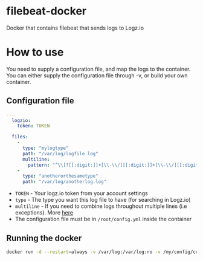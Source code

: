# filebeat-docker
Docker that contains filebeat that sends logs to Logz.io

# How to use
You need to supply a configuration file, and map the logs to the container.
You can either supply the configuration file through -v, or build your own container.

## Configuration file
```yaml
---
  logzio:
    token: TOKEN

  files:
    -
      type: "mylogtype"
      path: "/var/log/logfile.log"
      multiline:
        pattern: "^\\[?[[:digit:]]+[\\-\\/][[:digit:]]+[\\-\\/][[:digit:]]+ [[:digit:]]+:[[:digit:]]+:[[:digit:]]+"
    -
      type: "anotherorthesametype"
      path: "/var/log/anotherlog.log"
```
- `TOKEN` - Your logz.io token from your account settings
- `type` - The type you want this log file to have (for searching in Logz.io)
- `multiline` - If you need to combine logs throughout multiple lines (i.e exceptions). More [here](https://www.elastic.co/guide/en/beats/filebeat/current/configuration-filebeat-options.html#multiline)
- The configuration file must be in `/root/config.yml` inside the container

## Running the docker
```bash
docker run -d --restart=always -v /var/log:/var/log:ro -v /my/config/config.yml:/root/config.yml logzio/logzio-filebeat
```
